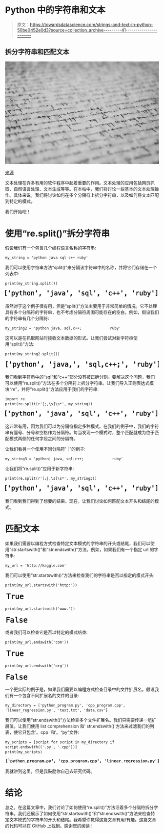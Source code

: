 # Python 中的字符串和文本

> 原文：<https://towardsdatascience.com/strings-and-text-in-python-50be0452e0d3?source=collection_archive---------41----------------------->

## 拆分字符串和匹配文本

![](img/a9f982b93eaf93218913ddcd7544880d.png)

[来源](https://www.pexels.com/photo/abstract-black-and-white-blur-book-261763/)

文本处理在许多有用的软件程序中起着重要的作用。文本处理的应用包括网页抓取、自然语言处理、文本生成等等。在本帖中，我们将讨论一些基本的文本处理操作。具体来说，我们将讨论如何在多个分隔符上拆分字符串，以及如何将文本匹配到特定的模式。

我们开始吧！

# 使用“re.split()”拆分字符串

假设我们有一个包含几个编程语言名称的字符串:

```
my_string = 'python java sql c++ ruby'
```

我们可以使用字符串方法“split()”来分隔该字符串中的名称，并将它们存储在一个列表中:

```
print(my_string.split())
```

![](img/72c1e1d10699fc68016f6a12189b4789.png)

虽然对于这个例子很有用，但是“split()”方法主要用于非常简单的情况。它不处理具有多个分隔符的字符串，也不考虑分隔符周围可能存在的空白。例如，假设我们的字符串有几个分隔符:

```
my_string2 = 'python java, sql,c++;             ruby'
```

这可以是在抓取网站时接收文本数据的形式。让我们尝试对新字符串使用“split()”方法:

```
print(my_string2.split())
```

![](img/c9b42726dd839e6ef944ee3c62d49566.png)

我们看到字符串中的“sql”和“c++”部分没有被正确分割。要解决这个问题，我们可以使用“re.split()”方法在多个分隔符上拆分字符串。让我们导入正则表达式模块“re”，并将“re.split()”方法应用于我们的字符串:

```
import re
print(re.split(r'[;,\s]\s*', my_string))
```

![](img/72c1e1d10699fc68016f6a12189b4789.png)

这非常有用，因为我们可以为分隔符指定多种模式。在我们的例子中，我们的字符串有逗号、分号和空格作为分隔符。每当发现一个模式时，整个匹配就成为位于匹配模式两侧的任何字段之间的分隔符。

让我们看另一个使用不同分隔符' | '的例子:

```
my_string3 = 'python| java, sql|c++;             ruby'
```

让我们将“re.split()”应用于新字符串:

```
print(re.split(r'[;|,\s]\s*', my_string3))
```

![](img/72c1e1d10699fc68016f6a12189b4789.png)

我们看到我们得到了想要的结果。现在，让我们讨论如何匹配文本开头和结尾的模式。

# 匹配文本

如果我们需要以编程方式检查特定文本模式的字符串的开头或结尾，我们可以使用“str.startswith()”和“str.endswith()”方法。例如，如果我们有一个指定 url 的字符串:

```
my_url = 'http://kaggle.com'
```

我们可以使用“str.startswith()”方法来检查我们的字符串是否以指定的模式开头:

```
print(my_url.startswith('http:'))
```

![](img/f2601f4968e38361caad302780d825ca.png)

```
print(my_url.startswith('www.'))
```

![](img/9cac34bb849806031894a6a6cce48591.png)

或者我们可以检查它是否以特定的模式结束:

```
print(my_url.endswith('com'))
```

![](img/f2601f4968e38361caad302780d825ca.png)

```
print(my_url.endswith('org'))
```

![](img/9cac34bb849806031894a6a6cce48591.png)

一个更实际的例子是，如果我们需要以编程方式检查目录中的文件扩展名。假设我们有一个包含不同扩展名的文件的目录:

```
my_directory = ['python_program.py', 'cpp_program.cpp', 'linear_regression.py', 'text.txt', 'data.csv']
```

我们可以使用“str.endswith()”方法检查多个文件扩展名。我们只需要传递一组扩展值。让我们使用 list comprehension 和' str.endswith()'方法来过滤我们的列表，使它只包含'。cpp '和'。“py”文件:

```
my_scripts = [script for script in my_directory if script.endswith(('.py', '.cpp'))]
print(my_scripts)
```

![](img/6737f91d2310113d4c7b30452428a6b5.png)

我就讲到这里，但是我鼓励你自己去研究代码。

# 结论

总之，在这篇文章中，我们讨论了如何使用“re.split()”方法沿着多个分隔符拆分字符串。我们还展示了如何使用“str.startswith()”和“str.endswith()”方法来检查特定文本模式的字符串的开头和结尾。我希望你觉得这篇文章有用/有趣。这篇文章的代码可以在 GitHub 上找到。感谢您的阅读！
